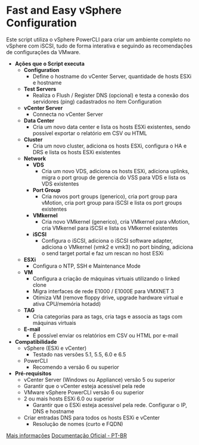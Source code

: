 # Fast and Easy vSphere Configuration

Este script utiliza o vSphere PowerCLI para criar um ambiente completo no vSphere com iSCSI, tudo de forma interativa e seguindo as recomendações de configurações da VMware.

 - **Ações que o Script executa**
	 - **Configuration**
		 - Define o hostname do vCenter Server, quantidade de hosts ESXi e hostname
	 - **Test Servers**
		 - Realiza o Flush / Register DNS (opcional) e testa a conexão dos servidores (ping) cadastrados no item Configuration
	 - **vCenter Server**
		 - Connecta no vCenter Server
	 - **Data Center**
		 - Cria um novo data center e lista os hosts ESXi existentes, sendo possível exportar o relatório em CSV ou HTML
	 - **Cluster**
		 - Cria um novo cluster, adiciona os hosts ESXi, configura o HA e DRS e lista os hosts ESXi existentes
	 - **Network**
		 - **VDS**
			 - Cria um novo VDS, adiciona os hosts ESXi, adiciona uplinks, migra o port group de gerencia do VSS para VDS e lista os VDS existentes
		 - **Port Group**
			 - Cria novos port groups (generico), cria port group para vMotion, cria port group para iSCSI e lista os port groups existentes
		 - **VMkernel**
			 - Cria novo VMkernel (generico), cria VMkernel para vMotion, cria VMkernel para iSCSI e lista os VMkernel existentes
		 - **iSCSI**
			 - Configura o iSCSI, adiciona o iSCSI software adapter, adiciona o VMkernel (vmk2 e vmk3) no port binding, adiciona o send target portal e faz um rescan no host ESXi
	 - **ESXi**
		 - Configura o NTP, SSH e Maintenance Mode
	 - **VM**
		 - Configura a criação de máquinas virtuais utilizando o linked clone
		 - Migra interfaces de rede E1000 / E1000E para VMXNET 3
		 - Otimiza VM (remove floppy drive, upgrade hardware virtual e ativa CPU/memória hotadd)
	 - **TAG**
		 - Cria categorias para as tags, cria tags e associa as tags com máquinas virtuais
	 - **E-mail**
		 - É possível enviar os relatórios em CSV ou HTML por e-mail
 - **Compatibilidade**
	 - vSphere (ESXi e vCenter)
		 - Testado nas versões 5.1, 5.5, 6.0 e 6.5
	 - PowerCLI
		 - Recomendo a versão 6 ou superior
 - **Pré-requisitos**
	 - vCenter Server (Windows ou Appliance) versão 5 ou superior
	 - Garantir que o vCenter esteja acessivel pela rede
	 - VMware vSphere PowerCLI versão 6 ou superior
	 - 2 ou mais hosts ESXi 6.0 ou superior
		 - Garantir que o ESXi esteja acessível pela rede. Configurar o IP, DNS e hostname
	 - Criar entradas DNS para todos os hosts ESXi e vCenter
		 - Resolução de nomes (curto e FQDN)

[Mais informações](http://solutions4crowds.com.br/script-fast-and-easy-vsphere-configuration)
[Documentação Oficial - PT-BR](https://fasteasy.solutions4crowds.com.br)
